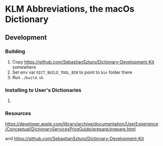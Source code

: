 # KLM Abbreviations, the macOs Dictionary

## Development

### Building

1. Copy https://github.com/SebastianSzturo/Dictionary-Development-Kit somewhere
2. Set env var `DICT_BUILD_TOOL_BIN` to point to `bin` folder there
3. Run `./build.sh`

### Installing to User's Dictionaries

1. 
### Resources

https://developer.apple.com/library/archive/documentation/UserExperience/Conceptual/DictionaryServicesProgGuide/prepare/prepare.html

and https://github.com/SebastianSzturo/Dictionary-Development-Kit
